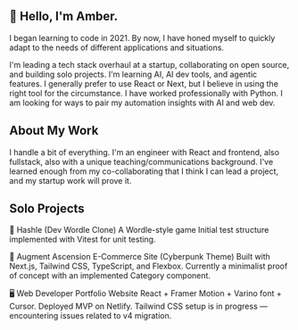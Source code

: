 ## 👋 Hello, I'm Amber.

I began learning to code in 2021. By now, I have honed myself to quickly adapt to the needs of different applications and situations. 

I'm leading a tech stack overhaul at a startup, collaborating on open source, and building solo projects. I'm learning AI, AI dev tools, and agentic features. I generally prefer to use React or Next, but I believe in using the right tool for the circumstance. I have worked professionally with Python. I am looking for ways to pair my automation insights with AI and web dev. 

## About My Work

I handle a bit of everything. I'm an engineer with React and frontend, also fullstack, also with a unique teaching/communications background. I've learned enough from my co-collaborating that I think I can lead a project, and my startup work will prove it. 

## Solo Projects

🧠 Hashle (Dev Wordle Clone)
A Wordle-style game
Initial test structure implemented with Vitest for unit testing.

🛒 Augment Ascension
E-Commerce Site (Cyberpunk Theme)
Built with Next.js, Tailwind CSS, TypeScript, and Flexbox.
Currently a minimalist proof of concept with an implemented Category component.

🖥️ Web Developer Portfolio Website
React + Framer Motion + Varino font + Cursor.
Deployed MVP on Netlify.
Tailwind CSS setup is in progress — encountering issues related to v4 migration.




